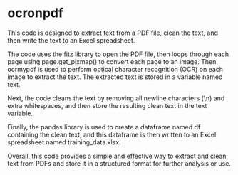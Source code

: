 # ocronpdf
This code is designed to extract text from a PDF file, clean the text, and then write the text to an Excel spreadsheet. 

The code uses the fitz library to open the PDF file, then loops through each page using page.get_pixmap() to convert each page to an image. Then, ocrmypdf is used to perform optical character recognition (OCR) on each image to extract the text. The extracted text is stored in a variable named text.

Next, the code cleans the text by removing all newline characters (\n) and extra whitespaces, and then store the resulting clean text in the text variable.

Finally, the pandas library is used to create a dataframe named df containing the clean text, and this dataframe is then written to an Excel spreadsheet named training_data.xlsx.

Overall, this code provides a simple and effective way to extract and clean text from PDFs and store it in a structured format for further analysis or use.
